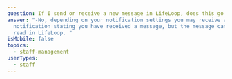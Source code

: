 ```yaml
---
question: If I send or receive a new message in LifeLoop, does this go to email?
answer: "-No, depending on your notification settings you may receive an email
  notification stating you have received a message, but the message can only be
  read in LifeLoop. "
isMobile: false
topics:
  - staff-management
userTypes:
  - staff
---
```

